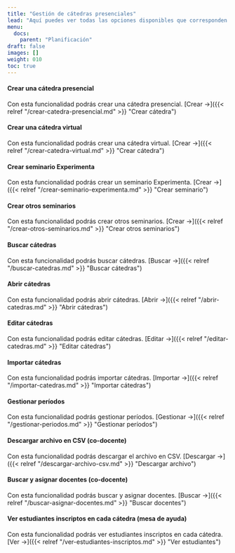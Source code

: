 ```yaml
---
title: "Gestión de cátedras presenciales"
lead: "Aquí puedes ver todas las opciones disponibles que corresponden a la gestión de cátedras presenciales."
menu:
  docs:
    parent: "Planificación"
draft: false
images: []
weight: 010
toc: true
---
```


#### Crear una cátedra presencial

Con esta funcionalidad podrás crear una cátedra presencial. [Crear →]({{< relref "/crear-catedra-presencial.md" >}} "Crear cátedra")

#### Crear una cátedra virtual

Con esta funcionalidad podrás crear una cátedra virtual. [Crear →]({{< relref "/crear-catedra-virtual.md" >}} "Crear cátedra")

#### Crear seminario Experimenta

Con esta funcionalidad podrás crear un seminario Experimenta. [Crear →]({{< relref "/crear-seminario-experimenta.md" >}} "Crear seminario")

#### Crear otros seminarios

Con esta funcionalidad podrás crear otros seminarios. [Crear →]({{< relref "/crear-otros-seminarios.md" >}} "Crear otros seminarios")

#### Buscar cátedras

Con esta funcionalidad podrás buscar cátedras. [Buscar →]({{< relref "/buscar-catedras.md" >}} "Buscar cátedras")

#### Abrir cátedras

Con esta funcionalidad podrás abrir cátedras. [Abrir →]({{< relref "/abrir-catedras.md" >}} "Abrir cátedras")

#### Editar cátedras

Con esta funcionalidad podrás editar cátedras. [Editar →]({{< relref "/editar-catedras.md" >}} "Editar cátedras")

#### Importar cátedras

Con esta funcionalidad podrás importar cátedras. [Importar →]({{< relref "/importar-catedras.md" >}} "Importar cátedras")

#### Gestionar períodos

Con esta funcionalidad podrás gestionar períodos. [Gestionar →]({{< relref "/gestionar-periodos.md" >}} "Gestionar períodos")

#### Descargar archivo en CSV (co-docente)

Con esta funcionalidad podrás descargar el archivo en CSV. [Descargar →]({{< relref "/descargar-archivo-csv.md" >}} "Descargar archivo")

#### Buscar y asignar docentes (co-docente)

Con esta funcionalidad podrás buscar y asignar docentes. [Buscar →]({{< relref "/buscar-asignar-docentes.md" >}} "Buscar docentes")

#### Ver estudiantes inscriptos en cada cátedra (mesa de ayuda)

Con esta funcionalidad podrás ver estudiantes inscriptos en cada cátedra. [Ver →]({{< relref "/ver-estudiantes-inscriptos.md" >}} "Ver estudiantes")
